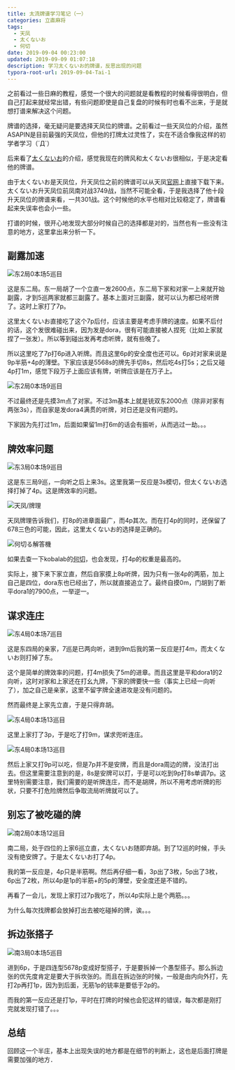 ```yaml
---
title: 太流牌谱学习笔记（一）
categories: 立直麻将
tags:
  - 天凤
  - 太くないお
  - 何切
date: 2019-09-04 00:23:00
updated: 2019-09-09 01:07:18
description: 学习太くないお的牌谱，反思出现的问题
typora-root-url: 2019-09-04-Tai-1
---
```


之前看过一些日麻的教程，感觉一个很大的问题就是看教程的时候看得很明白，但自己打起来就经常出错，有些问题即使是自己复盘的时候有时也看不出来，于是就想打谱来解决这个问题。

牌谱的选择，毫无疑问是要选择天凤位的牌谱。之前看过一些天凤位的介绍，虽然ASAPIN是目前最强的天凤位，但他的打牌太过灵性了，实在不适合像我这样的初学者学习（´Д`）

后来看了[太くないお][1]的介绍，感觉我现在的牌风和太くないお很相似，于是决定看他的牌谱。

由于太くないお是天凤位，升天凤位之前的牌谱可以从天凤[官网][2]上直接下载下来。太くないお升天凤位前凤南对战3749战，当然不可能全看，于是我选择了他十段升天凤位的牌谱来看，一共301战。这个时候他的水平也相对比较稳定了，牌谱看起来失误率也会小一些。

打谱的时候，很开心地发现大部分时候自己的选择都是对的，当然也有一些没有注意的地方，这里拿出来分析一下。


## 副露加速

![东2局0本场5巡目](zQ9iypCvu57Lxh1.jpg)

这是东二局。东一局胡了一个立直一发2600点，东二局下家和对家一上来就开始副露，才到5巡两家就都三副露了。基本上面对三副露，就可以认为都已经听牌了。这时上家打了7p。

这里太くないお直接吃了这个7p后付，应该主要是考虑手牌的速度。如果不后付的话，这个发很难碰出来，因为发是dora，很有可能直接被人捏死（比如上家就捏了一张发）。所以等到碰出发再考虑听牌，就有些晚了。

所以这里吃了7p打6p进入听牌。而且这里6p的安全度也还可以。6p对对家来说是9p半筋+4p的薄壁。下家应该是5568s的牌先手切8s，然后吃4s打5s；之后又碰4p打1m，感觉下段万子上面应该有牌，听牌应该是在万子上。

![东2局0本场9巡目](BdTrLVn5Q4vfDAz.jpg)

不过最终还是先摸3m点了对家。不过3m基本上就是铳双东2000点（除非对家有两张3s），而自家是发dora4满贯的听牌，对日还是没有问题的。

下家因为先打过1m，后面如果留1m打6m的话会有振听，从而逃过一劫。。。

## 牌效率问题

![东3局0本场9巡目](ChcE7lNORVbI5fX.jpg)

这是东三局9巡，一向听之后上来3s。这里我第一反应是3s模切，但太くないお选择打掉了4p。这是牌效率的问题。

![天凤/牌理](L34CcobnqBxGruY.jpg)

天凤牌理告诉我们，打8p的进章面最广，而4p其次。而在打4p的同时，还保留了678三色的可能，因此，这里太くないお的选择是正确的。

![何切る解答機](cZgCFbSlYOo6VkX.jpg)

如果去查一下kobalab的[何切][3]，也会发现，打4p的权重是最高的。

实际上，接下来下家立直，然后自家摸上8p听牌，因为只有一张4p的两筋，加上自己是四位，dora东也已经出了，所以就直接追立了。最终自摸0m，门胡到了断平dora1的7900点，一举逆一。

## 谋求连庄

![东4局0本场7巡目](OxUHuD4RLJVGEKj.jpg)

这是东四局的亲家，7巡是已两向听，进到9m后我的第一反应是打4m，而太くないお则打掉了东。

这个是简单的牌效率的问题，打4m损失了5m的进章。而且这里是平和dora1的2向听，这时对家和上家还在打幺九牌，下家的牌要快一些（事实上已经一向听了），加之自己是亲家，这里不留字牌全速进攻是没有问题的。

然而最终是上家先立直，于是只得弃胡。

![东4局0本场13巡目](uUohRA6FBQNslbK.jpg)

这里上家打了3p，于是吃了打9m，谋求兜听连庄。

![东4局0本场13巡目](5oEeaIxzWJCnGsk.jpg)

然后上家又打9p可以吃，但是7p并不是安牌，而且是dora周边的牌，没法打出去。但这里需要注意到的是，8s是安牌可以打，于是可以吃到9p打8s单调7p。这里特别需要注意，我们需要的是听牌连庄，而不是胡牌，所以不用考虑听牌的形状，只要不打危险牌然后争取流局听牌就可以了。

## 别忘了被吃碰的牌

![南2局0本场12巡目](4uGkRDIKwNsZ8eh.jpg)

南二局，处于四位的上家6巡立直，太くないお随即弃胡。到了12巡的时候，手头没有绝安牌了。于是太くないお打了4p。

我的第一反应是，4p只是半筋啊。然后再仔细一看，3p出了3枚，5p出了3枚，6p出了2枚，所以4p是1p的半筋+的5p的薄壁，安全度还是不错的。

再看了一会儿，发现上家打过7p我吃了，所以4p实际上是个两筋。。。

为什么每次找牌都会放掉打出去被吃碰掉的牌，诶。。。

## 拆边张搭子

![南3局0本场5巡目](aMYkQUtw3xfqXIL.jpg)

进到6p，于是四连型5678p变成好型搭子，于是要拆掉一个愚型搭子。那么拆边张的优先度肯定是要大于拆坎张的。而且在拆边张的时候，一般是由内向外打，先打2p再打1p，因为到后面，无筋1p的铳率是要低于2p的。

而我的第一反应还是打1p，平时在打牌的时候也会犯这样的错误，每次都是刚打完就发现打错了。。。

## 总结

回顾这一个半庄，基本上出现失误的地方都是在细节的判断上，这也是后面打牌是需要加强的地方．



[1]: https://zhuanlan.zhihu.com/p/38416428
[2]: http://tenhou.net/ranking.html
[3]: http://kobalab.net/majiang/dapai.html#m67p234468s33678s3/0/1/z4
